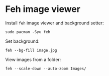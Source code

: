 # Feh image viewer

Install `feh` image viewer and background setter:
```
sudo pacman -Syu feh
```

Set background:
```
feh --bg-fill image.jpg
```

View images from a folder:
```
feh --scale-down --auto-zoom Images/
```
